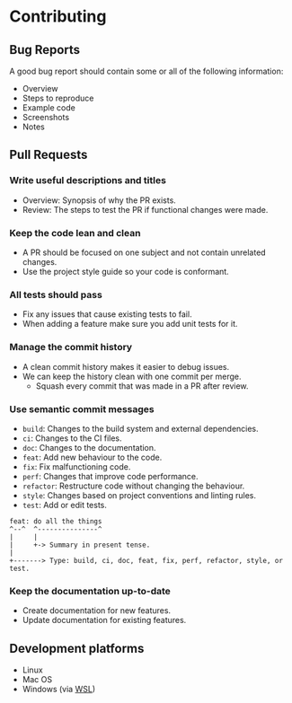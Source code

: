 # Contributing

## Bug Reports

A good bug report should contain some or all of the following information:

- Overview
- Steps to reproduce
- Example code
- Screenshots
- Notes

## Pull Requests

### Write useful descriptions and titles
- Overview: Synopsis of why the PR exists.
- Review: The steps to test the PR if functional changes were made.

### Keep the code lean and clean
- A PR should be focused on one subject and not contain unrelated changes.
- Use the project style guide so your code is conformant.

### All tests should pass
- Fix any issues that cause existing tests to fail.
- When adding a feature make sure you add unit tests for it.

### Manage the commit history
- A clean commit history makes it easier to debug issues.
- We can keep the history clean with one commit per merge.
	- Squash every commit that was made in a PR after review.

### Use semantic commit messages

- `build`: Changes to the build system and external dependencies.
- `ci`: Changes to the CI files.
- `doc`: Changes to the documentation.
- `feat`: Add new behaviour to the code.
- `fix`: Fix malfunctioning code.
- `perf`: Changes that improve code performance.
- `refactor`: Restructure code without changing the behaviour.
- `style`: Changes based on project conventions and linting rules.
- `test`: Add or edit tests.

```
feat: do all the things
^--^  ^---------------^
|     |
|     +-> Summary in present tense.
|
+-------> Type: build, ci, doc, feat, fix, perf, refactor, style, or test.
```

### Keep the documentation up-to-date
- Create documentation for new features.
- Update documentation for existing features.

## Development platforms
- Linux
- Mac OS
- Windows (via [WSL](https://docs.microsoft.com/en-us/windows/wsl/install-win10))

